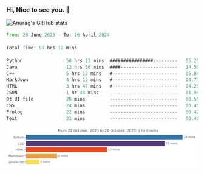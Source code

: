 ### Hi, Nice to see you. 👋

<!--
**EtherFin/EtherFin** is a ✨ _special_ ✨ repository because its `README.md` (this file) appears on your GitHub profile.

Here are some ideas to get you started:

- 🔭 I’m currently working on ...
- 🌱 I’m currently learning ...
- 👯 I’m looking to collaborate on ...
- 🤔 I’m looking for help with ...
- 💬 Ask me about ...
- 📫 How to reach me: ...
- 😄 Pronouns: ...
- ⚡ Fun fact: ...
-->


![Anurag's GitHub stats](https://github-readme-stats.vercel.app/api?username=EtherFin&bg_color=30,e96443,e97f43,e99943,e9b443,e9ce43,e9e843,d3e943,bee943,a9e943,94e943&title_color=fff&text_color=000&show_icons=true&icon_color=000)


<!--START_SECTION:waka-->

```rust
From: 28 June 2023 - To: 16 April 2024

Total Time: 89 hrs 12 mins

Python                58 hrs 13 mins  ################---------   65.25 %
Java                  12 hrs 56 mins  ####---------------------   14.50 %
C++                   5 hrs 12 mins   #------------------------   05.84 %
Markdown              4 hrs 12 mins   #------------------------   04.71 %
HTML                  3 hrs 47 mins   #------------------------   04.25 %
JSON                  1 hr 43 mins    -------------------------   01.94 %
Qt UI file            26 mins         -------------------------   00.50 %
CSS                   24 mins         -------------------------   00.45 %
Prolog                22 mins         -------------------------   00.42 %
Text                  21 mins         -------------------------   00.40 %
```

<!--END_SECTION:waka-->

<img
  src="https://github.com/EtherFin/EtherFin/blob/master/images/stat.svg"
  alt="Work Dashboard"
/>


